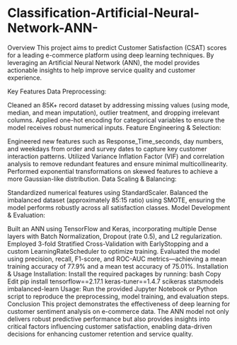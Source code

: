 # Classification-Artificial-Neural-Network-ANN-

Overview
This project aims to predict Customer Satisfaction (CSAT) scores for a leading e-commerce platform using deep learning techniques. By leveraging an Artificial Neural Network (ANN), the model provides actionable insights to help improve service quality and customer experience.

Key Features
Data Preprocessing:

Cleaned an 85K+ record dataset by addressing missing values (using mode, median, and mean imputation), outlier treatment, and dropping irrelevant columns.
Applied one-hot encoding for categorical variables to ensure the model receives robust numerical inputs.
Feature Engineering & Selection:

Engineered new features such as Response_Time_seconds, day numbers, and weekdays from order and survey dates to capture key customer interaction patterns.
Utilized Variance Inflation Factor (VIF) and correlation analysis to remove redundant features and ensure minimal multicollinearity.
Performed exponential transformations on skewed features to achieve a more Gaussian-like distribution.
Data Scaling & Balancing:

Standardized numerical features using StandardScaler.
Balanced the imbalanced dataset (approximately 85:15 ratio) using SMOTE, ensuring the model performs robustly across all satisfaction classes.
Model Development & Evaluation:

Built an ANN using TensorFlow and Keras, incorporating multiple Dense layers with Batch Normalization, Dropout (rate 0.5), and L2 regularization.
Employed 3-fold Stratified Cross-Validation with EarlyStopping and a custom LearningRateScheduler to optimize training.
Evaluated the model using precision, recall, F1-score, and ROC-AUC metrics—achieving a mean training accuracy of 77.9% and a mean test accuracy of 75.01%.
Installation & Usage
Installation:
Install the required packages by running:
bash
Copy
Edit
pip install tensorflow==2.17.1 keras-tuner==1.4.7 scikeras statsmodels imbalanced-learn
Usage:
Run the provided Jupyter Notebook or Python script to reproduce the preprocessing, model training, and evaluation steps.
Conclusion
This project demonstrates the effectiveness of deep learning for customer sentiment analysis on e-commerce data. The ANN model not only delivers robust predictive performance but also provides insights into critical factors influencing customer satisfaction, enabling data-driven decisions for enhancing customer retention and service quality.


